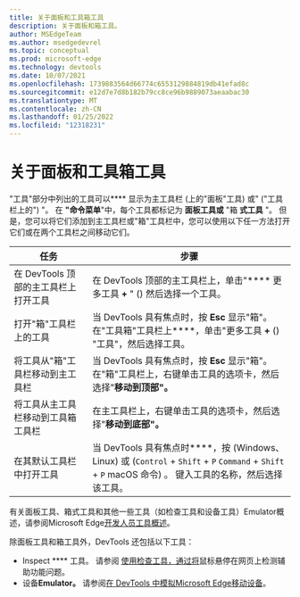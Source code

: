 ```yaml
---
title: 关于面板和工具箱工具
description: 关于面板和箱工具。
author: MSEdgeTeam
ms.author: msedgedevrel
ms.topic: conceptual
ms.prod: microsoft-edge
ms.technology: devtools
ms.date: 10/07/2021
ms.openlocfilehash: 1739883564d66774c6553129884819db41efad8c
ms.sourcegitcommit: e12d7e7d8b182b79cc8ce96b9889073aeaabac30
ms.translationtype: MT
ms.contentlocale: zh-CN
ms.lasthandoff: 01/25/2022
ms.locfileid: "12318231"
---
```

# <a name="about-panel-and-drawer-tools"></a>关于面板和工具箱工具

"工具"部分中列出的工具可以**** 显示为主工具栏 (上的"面板"工具) 或" ("工具栏上的") "。  在 **"命令菜单**"中，每个工具都标记为 **面板工具或** "箱 **式工具** "。  但是，您可以将它们添加到主工具栏或"箱"工具栏中，您可以使用以下任一方法打开它们或在两个工具栏之间移动它们。

<!-- Use the **More Tools** (**+**) menu to select any of the Panel tools or Drawer tools.  The **More Tools** menu appears in two places:
*  On the main toolbar at the top of DevTools (where _Panel_ tools usually go).
*  On the **Drawer** toolbar (where _Drawer_ tools usually go). -->

| 任务 | 步骤 |
| --- | --- |
| 在 DevTools 顶部的主工具栏上打开工具 | 在 DevTools 顶部的主工具栏上，单击"**** 更多工具 **+** " () 然后选择一个工具。 |
| 打开"箱"工具栏上的工具 | 当 DevTools 具有焦点时，按 **Esc** 显示"箱"。  在"工具箱"工具栏上****，单击"更多工具 **+** () "工具"，然后选择工具。 |
| 将工具从"箱"工具栏移动到主工具栏 | 当 DevTools 具有焦点时，按 **Esc** 显示"箱"。  在"箱"工具栏上，右键单击工具的选项卡，然后选择"**移动到顶部"。** |
| 将工具从主工具栏移动到工具箱工具栏 | 在主工具栏上，右键单击工具的选项卡，然后选择"**移动到底部"。** |
| 在其默认工具栏中打开工具 | 当 DevTools 具有焦点时****，按 (Windows、Linux) 或 (`Control` + `Shift` + `P` `Command` + `Shift` + `P` macOS 命令) 。  键入工具的名称，然后选择该工具。 |

有关面板工具、箱式工具和其他一些工具（如检查工具和设备工具）Emulator概述，请参阅Microsoft Edge[开发人员工具概述](index.md)。

除面板工具和箱工具外，DevTools 还包括以下工具：
*  Inspect **** 工具。  请参阅 [使用检查工具，通过将](accessibility/test-inspect-tool.md)鼠标悬停在网页上检测辅助功能问题。
*  设备**Emulator。**  请参阅[在 DevTools 中模拟Microsoft Edge移动设备](device-mode/index.md)。
<!-- *  The **Command Menu**.  See [Run commands with the Microsoft Edge DevTools Command Menu](command-menu/index.md). -->
